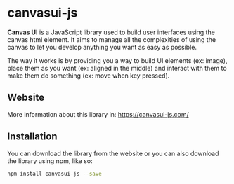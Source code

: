 # canvasui-js

**Canvas UI** is a JavaScript library used to build user interfaces using the canvas html element. It aims to manage all the complexities of using the canvas to let you develop anything you want as easy as possible.

The way it works is by providing you a way to build UI elements (ex: image), place them as you want (ex: aligned in the middle) and interact with them to make them do something (ex: move when key pressed).

## Website

More information about this library in: https://canvasui-js.com/

## Installation

You can download the library from the website or you can also download the library using npm, like so:

```bash
npm install canvasui-js --save
```
